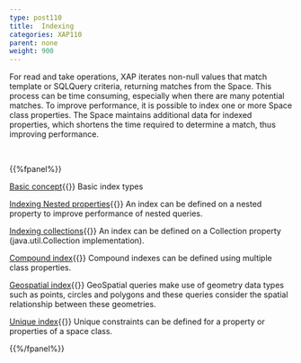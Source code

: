 ```yaml
---
type: post110
title:  Indexing
categories: XAP110
parent: none
weight: 900
---
```






For read and take operations, XAP iterates non-null values that match template or SQLQuery criteria, returning matches from the Space. This process can be time consuming, especially when there are many potential matches. To improve performance, it is possible to index one or more Space class properties. The Space maintains additional data for indexed properties, which shortens the time required to determine a match, thus improving performance.


<br>


{{%fpanel%}}

[Basic concept](./indexing.html){{<wbr>}}
Basic index types

[Indexing Nested properties](./indexing-nested-properties.html){{<wbr>}}
An index can be defined on a nested property to improve performance of nested queries.

[Indexing collections](./indexing-collections.html){{<wbr>}}
An index can be defined on a Collection property (java.util.Collection implementation).

[Compound index](./indexing-compound.html){{<wbr>}}
Compound indexes can be defined using multiple class properties.

[Geospatial index](./indexing-geospatial.html){{<wbr>}}
GeoSpatial queries make use of geometry data types such as points, circles and polygons and these queries consider the spatial relationship between these geometries.

[Unique index](./indexing-unique.html){{<wbr>}}
Unique constraints can be defined for a property or properties of a space class.

 

{{%/fpanel%}}

